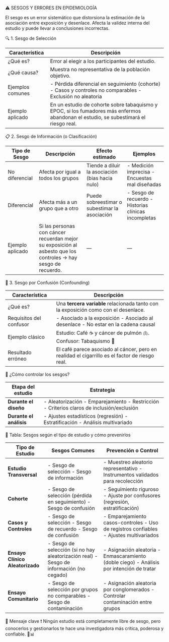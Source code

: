 ⚠️ SESGOS Y ERRORES EN EPIDEMIOLOGÍA

El sesgo es un error sistemático que distorsiona la estimación de la asociación entre exposición y desenlace. Afecta la validez interna del estudio y puede llevar a conclusiones incorrectas.

🔍 1. Sesgo de Selección

| Característica   | Descripción                                                                                                                          |
| ---------------- | ------------------------------------------------------------------------------------------------------------------------------------ |
| ¿Qué es?         | Error al elegir a los participantes del estudio.                                                                                     |
| ¿Qué causa?      | Muestra no representativa de la población objetivo.                                                                                  |
| Ejemplos comunes | - Pérdida diferencial en seguimiento (cohorte)  - Casos y controles no comparables  - Exclusión no aleatoria                         |
| Ejemplo aplicado | En un estudio de cohorte sobre tabaquismo y EPOC, si los fumadores más enfermos abandonan el estudio, se subestimará el riesgo real. |


📋 2. Sesgo de Información (o Clasificación)

| Tipo de Sesgo    | Descripción                                                                                                    | Efecto estimado                                 | Ejemplos                                              |
| ---------------- | -------------------------------------------------------------------------------------------------------------- | ----------------------------------------------- | ----------------------------------------------------- |
| No diferencial   | Afecta por igual a todos los grupos                                                                            | Tiende a diluir la asociación (bias hacia nulo) | - Medición imprecisa  - Encuestas mal diseñadas       |
| Diferencial      | Afecta más a un grupo que a otro                                                                               | Puede sobreestimar o subestimar la asociación   | - Sesgo de recuerdo  - Historias clínicas incompletas |
| Ejemplo aplicado | Si las personas con cáncer recuerdan mejor su exposición al asbesto que los controles → hay sesgo de recuerdo. | —                                               | —                                                     |


🔀 3. Sesgo por Confusión (Confounding)

| Característica          | Descripción                                                                                    |
| ----------------------- | ---------------------------------------------------------------------------------------------- |
| ¿Qué es?                | Una **tercera variable** relacionada tanto con la exposición como con el desenlace.            |
| Requisitos del confusor | - Asociado a la exposición  - Asociado al desenlace  - No estar en la cadena causal            |
| Ejemplo clásico         | Estudio: Café ☕️ y cáncer de pulmón 🫁. Confusor: Tabaquismo 🚬                                |
| Resultado erróneo       | El café parece asociado al cáncer, pero en realidad el cigarrillo es el factor de riesgo real. |


🧰 ¿Cómo controlar los sesgos?

| Etapa del estudio       | Estrategia                                                                                   |
| ----------------------- | -------------------------------------------------------------------------------------------- |
| **Durante el diseño**   | - Aleatorización  - Emparejamiento  - Restricción  - Criterios claros de inclusión/exclusión |
| **Durante el análisis** | - Ajustes estadísticos (regresión)  - Estratificación  - Análisis multivariado               |


🧠 Tabla: Sesgos según el tipo de estudio y cómo prevenirlos

| Tipo de Estudio                 | Sesgos Comunes                                                                           | Prevención o Control                                                                        |
| ------------------------------- | ---------------------------------------------------------------------------------------- | ------------------------------------------------------------------------------------------- |
| **Estudio Transversal**         | - Sesgo de selección  - Sesgo de información                                             | - Muestreo aleatorio representativo  - Instrumentos validados para recolección              |
| **Cohorte**                     | - Sesgo de selección (pérdida en seguimiento)  - Sesgo de confusión                      | - Seguimiento riguroso  - Ajuste por confusores (regresión, estratificación)                |
| **Casos y Controles**           | - Sesgo de selección  - Sesgo de recuerdo  - Sesgo de confusión                          | - Emparejamiento casos-controles  - Uso de registros confiables  - Ajustes multivariados    |
| **Ensayo Clínico Aleatorizado** | - Sesgo de selección (si no hay aleatorización real)  - Sesgo de información (no cegado) | - Asignación aleatoria  - Enmascaramiento (doble ciego)  - Análisis por intención de tratar |
| **Ensayo Comunitario**          | - Sesgo de selección por grupos no comparables  - Sesgo de contaminación                 | - Asignación aleatoria por conglomerados  - Controlar contaminación entre grupos            |


🎯 Mensaje clave
❗ Ningún estudio está completamente libre de sesgo, pero conocerlos y gestionarlos te hace una investigadora más crítica, poderosa y confiable. 💪📊
